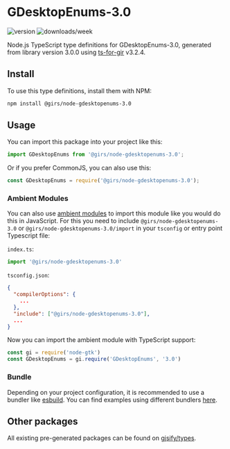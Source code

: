 
# GDesktopEnums-3.0

![version](https://img.shields.io/npm/v/@girs/node-gdesktopenums-3.0)
![downloads/week](https://img.shields.io/npm/dw/@girs/node-gdesktopenums-3.0)


Node.js TypeScript type definitions for GDesktopEnums-3.0, generated from library version 3.0.0 using [ts-for-gir](https://github.com/gjsify/ts-for-gir) v3.2.4.


## Install

To use this type definitions, install them with NPM:
```bash
npm install @girs/node-gdesktopenums-3.0
```

## Usage

You can import this package into your project like this:
```ts
import GDesktopEnums from '@girs/node-gdesktopenums-3.0';
```

Or if you prefer CommonJS, you can also use this:
```ts
const GDesktopEnums = require('@girs/node-gdesktopenums-3.0');
```

### Ambient Modules

You can also use [ambient modules](https://github.com/gjsify/ts-for-gir/tree/main/packages/cli#ambient-modules) to import this module like you would do this in JavaScript.
For this you need to include `@girs/node-gdesktopenums-3.0` or `@girs/node-gdesktopenums-3.0/import` in your `tsconfig` or entry point Typescript file:

`index.ts`:
```ts
import '@girs/node-gdesktopenums-3.0'
```

`tsconfig.json`:
```json
{
  "compilerOptions": {
    ...
  },
  "include": ["@girs/node-gdesktopenums-3.0"],
  ...
}
```

Now you can import the ambient module with TypeScript support: 

```ts
const gi = require('node-gtk')
const GDesktopEnums = gi.require('GDesktopEnums', '3.0')
```


### Bundle

Depending on your project configuration, it is recommended to use a bundler like [esbuild](https://esbuild.github.io/). You can find examples using different bundlers [here](https://github.com/gjsify/ts-for-gir/tree/main/examples).

## Other packages

All existing pre-generated packages can be found on [gjsify/types](https://github.com/gjsify/types).

